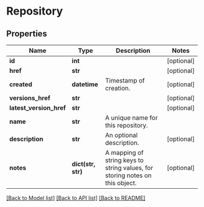 # Repository

## Properties
Name | Type | Description | Notes
------------ | ------------- | ------------- | -------------
**id** | **int** |  | [optional] 
**href** | **str** |  | [optional] 
**created** | **datetime** | Timestamp of creation. | [optional] 
**versions_href** | **str** |  | [optional] 
**latest_version_href** | **str** |  | [optional] 
**name** | **str** | A unique name for this repository. | 
**description** | **str** | An optional description. | [optional] 
**notes** | **dict(str, str)** | A mapping of string keys to string values, for storing notes on this object. | [optional] 

[[Back to Model list]](../README.md#documentation-for-models) [[Back to API list]](../README.md#documentation-for-api-endpoints) [[Back to README]](../README.md)


